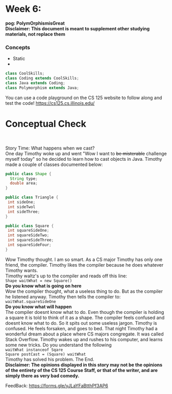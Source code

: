 # Week 6: <br> 
**pog: PolymOrphismisGreat**<br>
**Disclaimer: This document is meant to supplement other studying materials, not replace them**<br>

### Concepts
   * Static
   * 
   ```Java
   class CoolSkills;
   class Coding extends CoolSkills;
   class Java extends Coding;
   class Polymorphism extends Java;
   ```
   
   You can use a code playground on the CS 125 website to follow along and test the code! https://cs125.cs.illinois.edu/
   

# Conceptual Check
<br>

Story Time: What happens when we cast? <br>
One day Timothy woke up and went "Wow I want to ~~be misterable~~ challenge myself today" so he decided to learn how to cast objects in Java. Timothy made a couple of classes documented below: <br>
```java
public class Shape {
  String type;
  double area;
}

public class Triangle {
 int sideOne;
 int sideTwol
 int sideThree;
}

public class Square {
 int squareSideOne;
 int squareSideTwo;
 int squareSideThree;
 int squareSideFour;
}
```
Wow Timothy thought. I am so smart. As a CS major Timothy has only one friend, the compiler. Timothy likes the compiler because he does whatever Timothy wants.<br>
Timothy waltz's up to the compiler and reads off this line: <br>
``Shape waitWhat = new Square()`` <br>
**Do you know what is going on here**<br>
Wow the compiler thought, what a useless thing to do. But as the compiler he listened anyway. Timothy then tells the compiler to: <br>
``waitWhat.squareSideOne``<br>
**Do you know what will happen**<br>
The compiler doesnt know what to do. Even though the compiler is holding a square it is told to think of it as a shape. The compiler feels confused and doesnt know what to do. So it spits out some useless jargon. Timothy is confused. He feels forsaken, and goes to bed. That night Timothy had a wonderful dream about a place where CS majors congregate. It was called Stack Overflow. Timothy wakes up and rushes to his computer, and learns some new tricks. Do you understand the following<br>
``waitWhat instanceof Sqare``<br>
``Square postCast = (Square) waitWhat``<br>
Timothy has solved his problem. The End.<br>
**Disclaimer: The opinions displayed in this story may not be the opinions of the entirety of the CS 125 Course Staff, or that of the writer, and are simply there as very bad comedy.**

FeedBack: https://forms.gle/yJLaYFaBtthPf3AP6 
  




